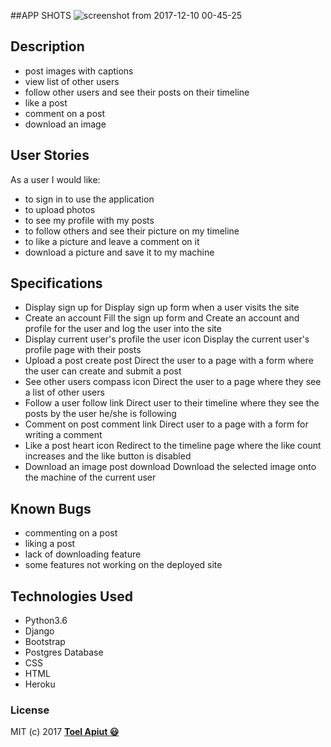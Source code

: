 
##APP SHOTS
![screenshot from 2017-12-10 00-45-25](https://user-images.githubusercontent.com/28382424/33799799-f1a3e674-dd43-11e7-89ad-7c935f22a63f.png)

## Description
* post images with captions
* view list of other users
* follow other users and see their posts on their timeline
* like a post
* comment on a post
* download an image

## User Stories
As a user I would like:
* to sign in to use the application
* to upload photos
* to see my profile with my posts
* to follow others and see their picture on my timeline
* to like a picture and leave a comment on it
* download a picture and save it to my machine

## Specifications

* Display sign up for  Display sign up form when a user visits the site 
* Create an account  Fill the sign up form and  Create an account and profile for the user and log the user into the site 
* Display current user's profile the user icon  Display the current user's profile page with their posts 
* Upload a post create post Direct the user to a page with a form where the user can create and submit a post 
* See other users  compass icon Direct the user to a page where they see a list of other users 
* Follow a user follow link  Direct user to their timeline where they see the posts by the user he/she is following 
* Comment on post  comment link  Direct user to a page with a form for writing a comment 
* Like a post  heart icon  Redirect to the timeline page where the like count increases and the like button is disabled 
* Download an image post  download  Download the selected image onto the machine of the current user 

## Known Bugs

* commenting on a post
* liking a post
* lack of downloading feature
* some features not working on the deployed site

## Technologies Used
- Python3.6
- Django
- Bootstrap
- Postgres Database
- CSS
- HTML
- Heroku

### License

MIT (c) 2017 **[Toel Apiut :smiley:](https://github.com/toelapiut)**



